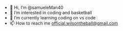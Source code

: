 - 👋 Hi, I’m @samueleMan40
- 👀 I’m interested in coding and basketball
- 🌱 I’m currently learning coding on vs code
- 📫 How to reach me official.wilsontheball@gmail.com

<!---
samueleMan40/samueleMan40 is a ✨ special ✨ repository because its `README.md` (this file) appears on your GitHub profile.
You can click the Preview link to take a look at your changes.
--->
